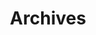 ---
title: "Archives"
layout: "archives"
slug: "archives"
sitemapExclude: true
noindex: true
menu:
    main:
        weight: 20
        params: 
            icon: archives
---